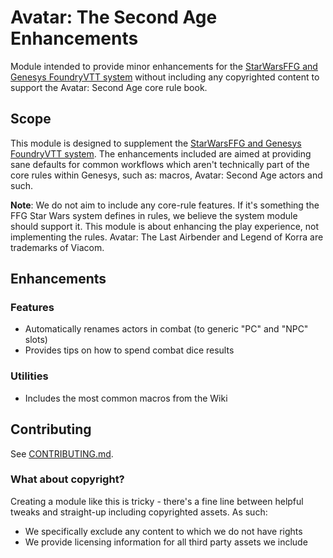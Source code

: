 # Avatar: The Second Age Enhancements
Module intended to provide minor enhancements for the [StarWarsFFG and Genesys FoundryVTT system](https://github.com/StarWarsFoundryVTT/StarWarsFFG) without including any copyrighted content to support the Avatar: Second Age core rule book.

## Scope

This module is designed to supplement the
[StarWarsFFG and Genesys FoundryVTT system](https://github.com/StarWarsFoundryVTT/StarWarsFFG).  The enhancements included are aimed at providing sane defaults for common workflows which aren't technically part of the core rules within Genesys, such as: macros, Avatar: Second Age actors and such.  

**Note**: We do not aim to include any core-rule features. If it's something the FFG Star Wars system defines in rules, we believe the system module should support it.  This module is about enhancing the play experience, not implementing the rules. Avatar: The Last Airbender and Legend of Korra are trademarks of Viacom.

## Enhancements
### Features
* Automatically renames actors in combat (to generic "PC" and "NPC" slots)
* Provides tips on how to spend combat dice results

### Utilities
* Includes the most common macros from the Wiki

## Contributing

See [CONTRIBUTING.md](CONTRIBUTING.md).

### What about copyright?
Creating a module like this is tricky - there's a fine line between helpful tweaks and straight-up including copyrighted assets. As such:
* We specifically exclude any content to which we do not have rights
* We provide licensing information for all third party assets we include

